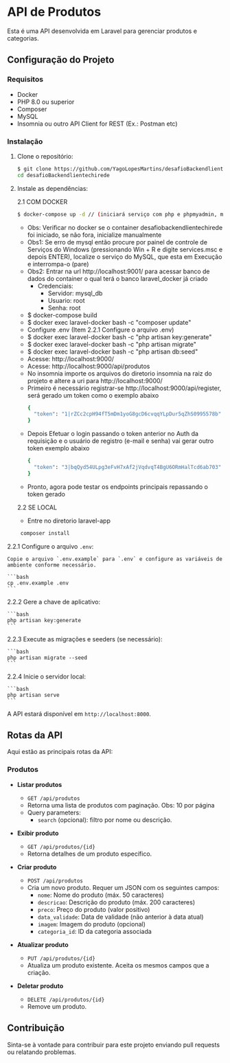 # API de Produtos

Esta é uma API desenvolvida em Laravel para gerenciar produtos e categorias.

## Configuração do Projeto

### Requisitos

- Docker
- PHP 8.0 ou superior
- Composer
- MySQL
- Insomnia ou outro API Client for REST (Ex.: Postman etc)

### Instalação

1. Clone o repositório:

    ```bash
    $ git clone https://github.com/YagoLopesMartins/desafioBackendlientechirede.git
    cd desafioBackendlientechirede
    ```

2. Instale as dependências:
   
   2.1 COM DOCKER
   ```bash
   $ docker-compose up -d // (iniciará serviço com php e phpmyadmin, mysql e laravel
     ```
     - Obs: Verificar no docker se o container desafiobackendlientechirede foi iniciado, se não fora, inicialize manualmente
     - Obs1: Se erro de mysql então procure por painel de controle de Serviços do Windows (pressionando Win + R
       e digite services.msc e depois ENTER), localize o serviço do MySQL, que esta em Execução e interrompa-o (pare)
     - Obs2: Entrar na url http://localhost:9001/ para acessar banco de dados do container o qual terá o banco laravel_docker já criado
       - Credenciais:
         - Servidor: mysql_db
         - Usuario: root
         - Senha: root
   - $ docker-compose build
   - $ docker exec laravel-docker bash -c "composer update"
   - Configure .env (Item 2.2.1 Configure o arquivo .env)
   - $ docker exec laravel-docker bash -c "php artisan key:generate"
   - $ docker exec laravel-docker bash -c "php artisan migrate"
   - $ docker exec laravel-docker bash -c "php artisan db:seed"
   - Acesse: http://localhost:9000/
   - Acesse: http://localhost:9000/api/produtos
   - No insomnia importe os arquivos do diretorio insomnia na raiz do projeto e altere a uri para http://localhost:9000/
   - Primeiro é necessário registrar-se http://localhost:9000/api/register, será gerado um token como o exemplo abaixo
     ```bash
     {
	   "token": "1|rZCc2cpH94fT5mDm1yoG8gcD6cvqqYLpDur5qZhS0995578b"
     }
       ```
   - Depois Efetuar o login passando o token anterior no Auth da requisição e o usuário de registro (e-mail e senha) vai gerar outro token exemplo abaixo
     ```bash
     {
	   "token": "3|bqQyd54ULpg3eFvH7xAf2jVqdvqT4BgU6ORmHalTcd6ab703"
     }
       ```
   - Pronto, agora pode testar os endpoints principais repassando o token gerado

   2.2 SE LOCAL
   - Entre no diretorio laravel-app
   
   ```bash
    composer install
    ```
   
  2.2.1 Configure o arquivo `.env`:

    Copie o arquivo `.env.example` para `.env` e configure as variáveis de ambiente conforme necessário.

    ```bash
    cp .env.example .env
    ```

   2.2.2 Gere a chave de aplicativo:

    ```bash
    php artisan key:generate
    ```

   2.2.3 Execute as migrações e seeders (se necessário):

    ```bash
    php artisan migrate --seed
    ```

   2.2.4 Inicie o servidor local:

    ```bash
    php artisan serve
    ```

A API estará disponível em `http://localhost:8000`.

## Rotas da API

Aqui estão as principais rotas da API:

### Produtos

- **Listar produtos**
  - `GET /api/produtos`
  - Retorna uma lista de produtos com paginação. Obs: 10 por página
  - Query parameters:
    - `search` (opcional): filtro por nome ou descrição.

- **Exibir produto**
  - `GET /api/produtos/{id}`
  - Retorna detalhes de um produto específico.

- **Criar produto**
  - `POST /api/produtos`
  - Cria um novo produto. Requer um JSON com os seguintes campos:
    - `nome`: Nome do produto (máx. 50 caracteres)
    - `descricao`: Descrição do produto (máx. 200 caracteres)
    - `preco`: Preço do produto (valor positivo)
    - `data_validade`: Data de validade (não anterior à data atual)
    - `imagem`: Imagem do produto (opcional)
    - `categoria_id`: ID da categoria associada

- **Atualizar produto**
  - `PUT /api/produtos/{id}`
  - Atualiza um produto existente. Aceita os mesmos campos que a criação.

- **Deletar produto**
  - `DELETE /api/produtos/{id}`
  - Remove um produto.

## Contribuição

Sinta-se à vontade para contribuir para este projeto enviando pull requests ou relatando problemas.

